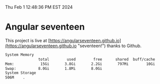 Thu Feb  1 12:48:36 PM EST 2024

# Angular seventeen


This project is live at [https://angularseventeen.github.io](https://angularseventeen.github.io "seventeen!") thanks to Github.

```bash
System Memory
               total        used        free      shared  buff/cache   available
Mem:            15Gi       3.8Gi       2.2Gi       797Mi        10Gi        11Gi
Swap:          8.0Gi       1.8Mi       8.0Gi
System Storage
506M	.
```
```bash
